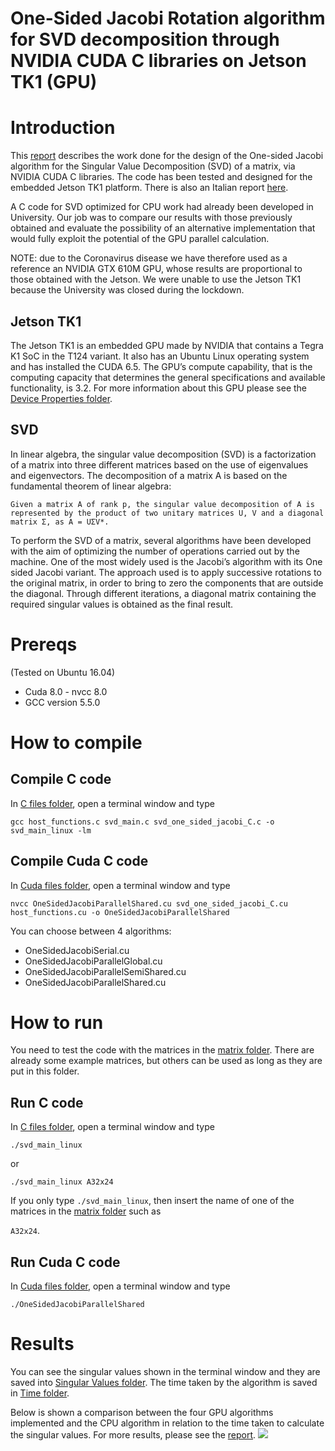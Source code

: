 # One-Sided Jacobi Rotation algorithm for SVD decomposition through NVIDIA CUDA C libraries on Jetson TK1 (GPU)

# Introduction
This [report](https://github.com/MatteoOrlandini/Progetto-Sistemi-Embedded/blob/master/Report.pdf) describes the work done for the design of the One-sided Jacobi algorithm for the Singular Value Decomposition (SVD) of a matrix, via NVIDIA CUDA C libraries. The code has been tested and designed for the embedded Jetson TK1 platform. There is also an Italian report [here](https://github.com/MatteoOrlandini/Progetto-Sistemi-Embedded/blob/master/Relazione.pdf).

A C code for SVD optimized for CPU work had already been developed in University. Our job was to compare our results with those previously obtained and evaluate the possibility of an alternative implementation that would fully exploit the potential of the GPU parallel calculation.

NOTE: due to the Coronavirus disease we have therefore used as a reference an NVIDIA GTX 610M GPU, whose results are proportional to those obtained with the Jetson. We were unable to use the Jetson TK1 because the University was closed during the lockdown.

## Jetson TK1
The Jetson TK1 is an embedded GPU made by NVIDIA that contains a Tegra K1 SoC in the T124 variant. It also has an Ubuntu Linux operating system and has installed the CUDA 6.5. The GPU’s compute capability, that is the computing capacity that determines the general specifications and available functionality, is 3.2. For more information about this GPU please see the [Device Properties folder](https://github.com/MatteoOrlandini/Progetto-Sistemi-Embedded/tree/master/Device%20Properties).

## SVD
In linear algebra, the singular value decomposition (SVD) is a factorization of a matrix into three different matrices based on the use of eigenvalues and
eigenvectors. The decomposition of a matrix A is based on the fundamental theorem
of linear algebra: 

`Given a matrix A of rank p, the singular value decomposition of A is represented by the product of two unitary matrices U, V and a diagonal matrix Σ, as A = UΣV*.`

To perform the SVD of a matrix, several algorithms have been developed with the aim of optimizing the number of operations carried out by the machine. One of the most widely used is the Jacobi’s algorithm with its One sided Jacobi variant. The approach used is to apply successive rotations to the original matrix, in order to bring to zero the components that are outside the diagonal. Through different iterations, a diagonal matrix containing the required singular values is obtained as the final result.

# Prereqs

(Tested on Ubuntu 16.04)

* Cuda 8.0 - nvcc 8.0
* GCC version 5.5.0 

# How to compile

## Compile C code

In [C files folder](https://github.com/MatteoOrlandini/Progetto-Sistemi-Embedded/tree/master/C%20files), open a terminal window and type

`gcc host_functions.c svd_main.c svd_one_sided_jacobi_C.c -o svd_main_linux -lm`


## Compile Cuda C code

In [Cuda files folder](https://github.com/MatteoOrlandini/Progetto-Sistemi-Embedded/tree/master/Cuda%20files), open a terminal window and type

`nvcc OneSidedJacobiParallelShared.cu svd_one_sided_jacobi_C.cu host_functions.cu -o OneSidedJacobiParallelShared`

You can choose between 4 algorithms:
* OneSidedJacobiSerial.cu
* OneSidedJacobiParallelGlobal.cu
* OneSidedJacobiParallelSemiShared.cu
* OneSidedJacobiParallelShared.cu

# How to run

You need to test the code with the matrices in the [matrix folder](https://github.com/MatteoOrlandini/Progetto-Sistemi-Embedded/tree/master/Matrix). There are already some example matrices, but others can be used as long as they are put in this folder.

## Run C code

In [C files folder](https://github.com/MatteoOrlandini/Progetto-Sistemi-Embedded/tree/master/C%20files), open a terminal window and type

`./svd_main_linux`

or

`./svd_main_linux A32x24`

If you only type `./svd_main_linux`, then insert the name of one of the matrices in the [matrix folder](https://github.com/MatteoOrlandini/Progetto-Sistemi-Embedded/tree/master/Matrix) such as

`A32x24`.

## Run Cuda C code

In [Cuda files folder](https://github.com/MatteoOrlandini/Progetto-Sistemi-Embedded/tree/master/Cuda%20files), open a terminal window and type

`./OneSidedJacobiParallelShared`

# Results

You can see the singular values shown in the terminal window and they are saved into [Singular Values folder](https://github.com/MatteoOrlandini/Progetto-Sistemi-Embedded/tree/master/SingularValues). The time taken by the algorithm is saved in [Time folder](https://github.com/MatteoOrlandini/Progetto-Sistemi-Embedded/tree/master/Time).

Below is shown a comparison between the four GPU algorithms implemented and the CPU algorithm in relation to the time taken to calculate the singular values. For more results, please see the [report](https://github.com/MatteoOrlandini/Progetto-Sistemi-Embedded/blob/master/Report.pdf).
![](https://github.com/MatteoOrlandini/Progetto-Sistemi-Embedded/blob/master/TimeVsColumns.png)
